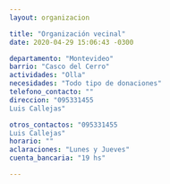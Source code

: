 ```yaml
---
layout: organizacion

title: "Organización vecinal"
date: 2020-04-29 15:06:43 -0300

departamento: "Montevideo"
barrio: "Casco del Cerro"
actividades: "Olla"
necesidades: "Todo tipo de donaciones"
telefono_contacto: ""
direccion: "095331455
Luis Callejas"

otros_contactos: "095331455
Luis Callejas"
horario: ""
aclaraciones: "Lunes y Jueves"
cuenta_bancaria: "19 hs"

---
```

